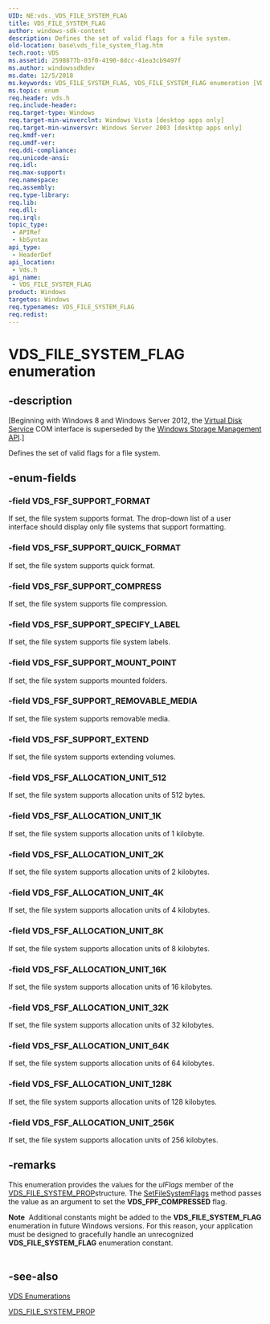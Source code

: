 ```yaml
---
UID: NE:vds._VDS_FILE_SYSTEM_FLAG
title: VDS_FILE_SYSTEM_FLAG
author: windows-sdk-content
description: Defines the set of valid flags for a file system.
old-location: base\vds_file_system_flag.htm
tech.root: VDS
ms.assetid: 2598877b-03f0-4190-8dcc-41ea3cb9497f
ms.author: windowssdkdev
ms.date: 12/5/2018
ms.keywords: VDS_FILE_SYSTEM_FLAG, VDS_FILE_SYSTEM_FLAG enumeration [VDS], VDS_FSF_ALLOCATION_UNIT_128K, VDS_FSF_ALLOCATION_UNIT_16K, VDS_FSF_ALLOCATION_UNIT_1K, VDS_FSF_ALLOCATION_UNIT_256K, VDS_FSF_ALLOCATION_UNIT_2K, VDS_FSF_ALLOCATION_UNIT_32K, VDS_FSF_ALLOCATION_UNIT_4K, VDS_FSF_ALLOCATION_UNIT_512, VDS_FSF_ALLOCATION_UNIT_64K, VDS_FSF_ALLOCATION_UNIT_8K, VDS_FSF_SUPPORT_COMPRESS, VDS_FSF_SUPPORT_EXTEND, VDS_FSF_SUPPORT_FORMAT, VDS_FSF_SUPPORT_MOUNT_POINT, VDS_FSF_SUPPORT_QUICK_FORMAT, VDS_FSF_SUPPORT_REMOVABLE_MEDIA, VDS_FSF_SUPPORT_SPECIFY_LABEL, base.vds_file_system_flag, vds/VDS_FILE_SYSTEM_FLAG, vds/VDS_FSF_ALLOCATION_UNIT_128K, vds/VDS_FSF_ALLOCATION_UNIT_16K, vds/VDS_FSF_ALLOCATION_UNIT_1K, vds/VDS_FSF_ALLOCATION_UNIT_256K, vds/VDS_FSF_ALLOCATION_UNIT_2K, vds/VDS_FSF_ALLOCATION_UNIT_32K, vds/VDS_FSF_ALLOCATION_UNIT_4K, vds/VDS_FSF_ALLOCATION_UNIT_512, vds/VDS_FSF_ALLOCATION_UNIT_64K, vds/VDS_FSF_ALLOCATION_UNIT_8K, vds/VDS_FSF_SUPPORT_COMPRESS, vds/VDS_FSF_SUPPORT_EXTEND, vds/VDS_FSF_SUPPORT_FORMAT, vds/VDS_FSF_SUPPORT_MOUNT_POINT, vds/VDS_FSF_SUPPORT_QUICK_FORMAT, vds/VDS_FSF_SUPPORT_REMOVABLE_MEDIA, vds/VDS_FSF_SUPPORT_SPECIFY_LABEL
ms.topic: enum
req.header: vds.h
req.include-header: 
req.target-type: Windows
req.target-min-winverclnt: Windows Vista [desktop apps only]
req.target-min-winversvr: Windows Server 2003 [desktop apps only]
req.kmdf-ver: 
req.umdf-ver: 
req.ddi-compliance: 
req.unicode-ansi: 
req.idl: 
req.max-support: 
req.namespace: 
req.assembly: 
req.type-library: 
req.lib: 
req.dll: 
req.irql: 
topic_type:
 - APIRef
 - kbSyntax
api_type:
 - HeaderDef
api_location:
 - Vds.h
api_name:
 - VDS_FILE_SYSTEM_FLAG
product: Windows
targetos: Windows
req.typenames: VDS_FILE_SYSTEM_FLAG
req.redist: 
---
```


# VDS_FILE_SYSTEM_FLAG enumeration


## -description


<p class="CCE_Message">[Beginning with Windows 8 and Windows Server 2012, the <a href="https://msdn.microsoft.com/536aafd2-cc04-48cc-8ee7-920efbba2a5f">Virtual Disk Service</a> COM interface is superseded by the <a href="https://msdn.microsoft.com/ff5e492d-5e62-4c9b-8f55-07859c9fee83">Windows Storage Management API</a>.]

Defines the set of valid flags for a file system.


## -enum-fields




### -field VDS_FSF_SUPPORT_FORMAT

If set, the file system supports format. The drop-down list of a user interface should display only file systems that support formatting.


### -field VDS_FSF_SUPPORT_QUICK_FORMAT

If set, the file system supports quick format.


### -field VDS_FSF_SUPPORT_COMPRESS

If set, the file system supports file compression.


### -field VDS_FSF_SUPPORT_SPECIFY_LABEL

If set, the file system supports file system labels.


### -field VDS_FSF_SUPPORT_MOUNT_POINT

If set, the file system supports mounted folders.


### -field VDS_FSF_SUPPORT_REMOVABLE_MEDIA

If set, the file system supports removable media.


### -field VDS_FSF_SUPPORT_EXTEND

If set, the file system supports extending volumes.


### -field VDS_FSF_ALLOCATION_UNIT_512

If set, the file system supports allocation units of 512 bytes.


### -field VDS_FSF_ALLOCATION_UNIT_1K

If set, the file system supports allocation units of 1 kilobyte.


### -field VDS_FSF_ALLOCATION_UNIT_2K

If set, the file system supports allocation units of 2 kilobytes.


### -field VDS_FSF_ALLOCATION_UNIT_4K

If set, the file system supports allocation units of 4 kilobytes.


### -field VDS_FSF_ALLOCATION_UNIT_8K

If set, the file system supports allocation units of 8 kilobytes.


### -field VDS_FSF_ALLOCATION_UNIT_16K

If set, the file system supports allocation units of 16 kilobytes.


### -field VDS_FSF_ALLOCATION_UNIT_32K

If set, the file system supports allocation units of 32 kilobytes.


### -field VDS_FSF_ALLOCATION_UNIT_64K

If set, the file system supports allocation units of 64 kilobytes.


### -field VDS_FSF_ALLOCATION_UNIT_128K

If set, the file system supports allocation units of 128 kilobytes.


### -field VDS_FSF_ALLOCATION_UNIT_256K

If set, the file system supports allocation units of 256 kilobytes.


## -remarks



This enumeration provides the values for the <i>ulFlags</i> member of the <a href="https://msdn.microsoft.com/1068eb6d-0f7f-4d04-b7ec-f40e54ff8325">VDS_FILE_SYSTEM_PROP</a>structure. The <a href="https://msdn.microsoft.com/836f4a8d-8736-4876-8de3-a6265d7eb66a">SetFileSystemFlags</a> method passes the value as an argument to set the <b>VDS_FPF_COMPRESSED</b> flag.

<div class="alert"><b>Note</b>  Additional constants might be added to the <b>VDS_FILE_SYSTEM_FLAG</b> enumeration in future Windows versions. For this reason, your application must be designed to gracefully handle an unrecognized <b>VDS_FILE_SYSTEM_FLAG</b> enumeration constant.</div>
<div> </div>



## -see-also




<a href="https://msdn.microsoft.com/30ee6e39-c1e5-4173-a3dd-5644632140d1">VDS Enumerations</a>



<a href="https://msdn.microsoft.com/1068eb6d-0f7f-4d04-b7ec-f40e54ff8325">VDS_FILE_SYSTEM_PROP</a>
 

 

